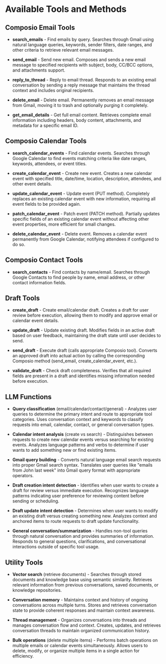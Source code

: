 # Available Tools and Methods

## **Composio Email Tools**
- **search_emails** - Find emails by query. Searches through Gmail using natural language queries, keywords, sender filters, date ranges, and other criteria to retrieve relevant email messages.

- **send_email** - Send new email. Composes and sends a new email message to specified recipients with subject, body, CC/BCC options, and attachments support.

- **reply_to_thread** - Reply to email thread. Responds to an existing email conversation by sending a reply message that maintains the thread context and includes original recipients.

- **delete_email** - Delete email. Permanently removes an email message from Gmail, moving it to trash and optionally purging it completely.

- **get_email_details** - Get full email content. Retrieves complete email information including headers, body content, attachments, and metadata for a specific email ID.

## **Composio Calendar Tools**
- **search_calendar_events** - Find calendar events. Searches through Google Calendar to find events matching criteria like date ranges, keywords, attendees, or event titles.

- **create_calendar_event** - Create new event. Creates a new calendar event with specified title, date/time, location, description, attendees, and other event details.

- **update_calendar_event** - Update event (PUT method). Completely replaces an existing calendar event with new information, requiring all event fields to be provided again.

- **patch_calendar_event** - Patch event (PATCH method). Partially updates specific fields of an existing calendar event without affecting other event properties, more efficient for small changes.

- **delete_calendar_event** - Delete event. Removes a calendar event permanently from Google Calendar, notifying attendees if configured to do so.

## **Composio Contact Tools**
- **search_contacts** - Find contacts by name/email. Searches through Google Contacts to find people by name, email address, or other contact information fields.

## **Draft Tools**
- **create_draft** - Create email/calendar draft. Creates a draft for user review before execution, allowing them to modify and approve email or calendar event details.

- **update_draft** - Update existing draft. Modifies fields in an active draft based on user feedback, maintaining the draft state until user decides to send.

- **send_draft** - Execute draft (calls appropriate Composio tool). Converts an approved draft into actual action by calling the corresponding Composio method (send_email, create_calendar_event, etc.).

- **validate_draft** - Check draft completeness. Verifies that all required fields are present in a draft and identifies missing information needed before execution.

## **LLM Functions**
- **Query classification** (email/calendar/contact/general) - Analyzes user queries to determine the primary intent and route to appropriate tool categories. Uses conversation context and keywords to classify requests into email, calendar, contact, or general conversation types.

- **Calendar intent analysis** (create vs search) - Distinguishes between requests to create new calendar events versus searching for existing events. Analyzes language patterns and verbs to determine if user wants to add something new or find existing items.

- **Gmail query building** - Converts natural language email search requests into proper Gmail search syntax. Translates user queries like "emails from John last week" into Gmail query format with appropriate operators.

- **Draft creation intent detection** - Identifies when user wants to create a draft for review versus immediate execution. Recognizes language patterns indicating user preference for reviewing content before sending or scheduling.

- **Draft update intent detection** - Determines when user wants to modify an existing draft versus creating something new. Analyzes context and anchored items to route requests to draft update functionality.

- **General conversation/summarization** - Handles non-tool queries through natural conversation and provides summaries of information. Responds to general questions, clarifications, and conversational interactions outside of specific tool usage.

## **Utility Tools**
- **Vector search** (retrieve documents) - Searches through stored documents and knowledge base using semantic similarity. Retrieves relevant information from previous conversations, saved documents, or knowledge repositories.

- **Conversation memory** - Maintains context and history of ongoing conversations across multiple turns. Stores and retrieves conversation state to provide coherent responses and maintain context awareness.

- **Thread management** - Organizes conversations into threads and manages conversation flow and context. Creates, updates, and retrieves conversation threads to maintain organized communication history.

- **Bulk operations** (delete multiple items) - Performs batch operations on multiple emails or calendar events simultaneously. Allows users to delete, modify, or organize multiple items in a single action for efficiency.